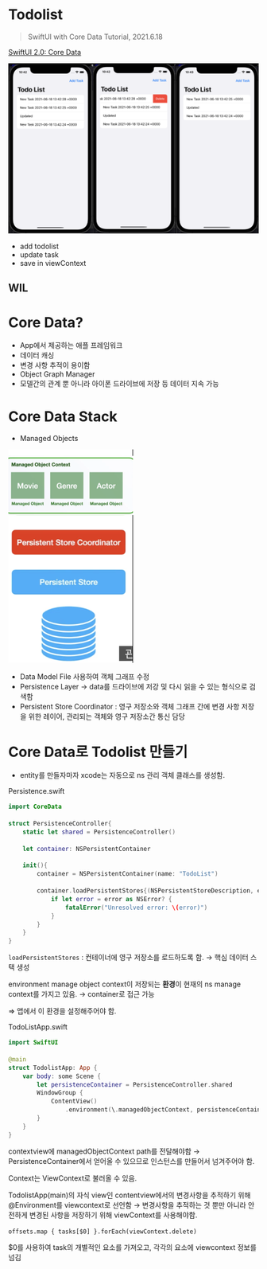 # Todolist
> SwiftUI with Core Data Tutorial, 2021.6.18

[SwiftUI 2.0: Core Data](https://www.youtube.com/watch?v=091Mdv_Rjb4)

![](todolist_preview.png)

* add todolist
* update task
* save in viewContext

## WIL

# Core Data?

- App에서 제공하는 애플 프레임워크
- 데이터 캐싱
- 변경 사항 추적이 용이함
- Object Graph Manager
- 모델간의 관계 뿐 아니라 아이폰 드라이브에 저장 등 데이터 지속 가능

# Core Data Stack

- Managed Objects

![](CoreDataStructure.png)

- Data Model File 사용하여 객체 그래프 수정
- Persistence Layer → data를 드라이브에 저강 및 다시 읽을 수 있는 형식으로 검색함
- Persistent Store Coordinator : 영구 저장소와 객체 그래프 간에 변경 사항 저장을 위한 레이어, 관리되는 객체와 영구 저장소간 통신 담당

# Core Data로 Todolist 만들기

- entity를 만들자마자 xcode는 자동으로 ns 관리 객체 클래스를 생성함.

Persistence.swift

```swift
import CoreData

struct PersistenceController{
    static let shared = PersistenceController()
    
    let container: NSPersistentContainer
    
    init(){
        container = NSPersistentContainer(name: "TodoList")
        
        container.loadPersistentStores{(NSPersistentStoreDescription, error) in
            if let error = error as NSError? {
                fatalError("Unresolved error: \(error)")
            }
        }
    }
}
```

`loadPersistentStores` : 컨테이너에 영구 저장소를 로드하도록 함. → 핵심 데이터 스택 생성

environment manage object context이 저장되는 **환경**이 현재의 ns manage context를 가지고 있음. → container로 접근 가능

⇒ 앱에서 이 환경을 설정해주어야 함.

TodoListApp.swift

```swift
import SwiftUI

@main
struct TodolistApp: App {
    var body: some Scene {
        let persistenceContainer = PersistenceController.shared
        WindowGroup {
            ContentView()
                .environment(\.managedObjectContext, persistenceContainer.container.viewContext)
        }
    }
}
```

contextview에 managedObjectContext path를 전달해야함 → PersistenceContainer에서 얻어올 수 있으므로 인스턴스를 만들어서 넘겨주어야 함.

Context는 ViewContext로 불러올 수 있음.

TodolistApp(main)의 자식 view인 contentview에서의 변경사항을 추적하기 위해 @Environment를 viewcontext로 선언함 → 변경사항을 추적하는 것 뿐만 아니라 안전하게 변경된 사항을 저장하기 위해 viewContext를 사용해야함.

`offsets.map { tasks[$0] }.forEach(viewContext.delete)` 

$0를 사용하여 task의 개별적인 요소를 가져오고, 각각의 요소에 viewcontext 정보를 넘김
